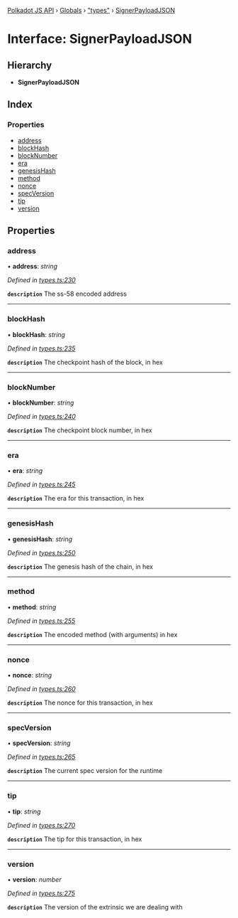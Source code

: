 [Polkadot JS API](../README.md) › [Globals](../globals.md) › ["types"](../modules/_types_.md) › [SignerPayloadJSON](_types_.signerpayloadjson.md)

# Interface: SignerPayloadJSON

## Hierarchy

* **SignerPayloadJSON**

## Index

### Properties

* [address](_types_.signerpayloadjson.md#address)
* [blockHash](_types_.signerpayloadjson.md#blockhash)
* [blockNumber](_types_.signerpayloadjson.md#blocknumber)
* [era](_types_.signerpayloadjson.md#era)
* [genesisHash](_types_.signerpayloadjson.md#genesishash)
* [method](_types_.signerpayloadjson.md#method)
* [nonce](_types_.signerpayloadjson.md#nonce)
* [specVersion](_types_.signerpayloadjson.md#specversion)
* [tip](_types_.signerpayloadjson.md#tip)
* [version](_types_.signerpayloadjson.md#version)

## Properties

###  address

• **address**: *string*

*Defined in [types.ts:230](https://github.com/polkadot-js/api/blob/16e0ea9315/packages/types/src/types.ts#L230)*

**`description`** The ss-58 encoded address

___

###  blockHash

• **blockHash**: *string*

*Defined in [types.ts:235](https://github.com/polkadot-js/api/blob/16e0ea9315/packages/types/src/types.ts#L235)*

**`description`** The checkpoint hash of the block, in hex

___

###  blockNumber

• **blockNumber**: *string*

*Defined in [types.ts:240](https://github.com/polkadot-js/api/blob/16e0ea9315/packages/types/src/types.ts#L240)*

**`description`** The checkpoint block number, in hex

___

###  era

• **era**: *string*

*Defined in [types.ts:245](https://github.com/polkadot-js/api/blob/16e0ea9315/packages/types/src/types.ts#L245)*

**`description`** The era for this transaction, in hex

___

###  genesisHash

• **genesisHash**: *string*

*Defined in [types.ts:250](https://github.com/polkadot-js/api/blob/16e0ea9315/packages/types/src/types.ts#L250)*

**`description`** The genesis hash of the chain, in hex

___

###  method

• **method**: *string*

*Defined in [types.ts:255](https://github.com/polkadot-js/api/blob/16e0ea9315/packages/types/src/types.ts#L255)*

**`description`** The encoded method (with arguments) in hex

___

###  nonce

• **nonce**: *string*

*Defined in [types.ts:260](https://github.com/polkadot-js/api/blob/16e0ea9315/packages/types/src/types.ts#L260)*

**`description`** The nonce for this transaction, in hex

___

###  specVersion

• **specVersion**: *string*

*Defined in [types.ts:265](https://github.com/polkadot-js/api/blob/16e0ea9315/packages/types/src/types.ts#L265)*

**`description`** The current spec version for  the runtime

___

###  tip

• **tip**: *string*

*Defined in [types.ts:270](https://github.com/polkadot-js/api/blob/16e0ea9315/packages/types/src/types.ts#L270)*

**`description`** The tip for this transaction, in hex

___

###  version

• **version**: *number*

*Defined in [types.ts:275](https://github.com/polkadot-js/api/blob/16e0ea9315/packages/types/src/types.ts#L275)*

**`description`** The version of the extrinsic we are dealing with
